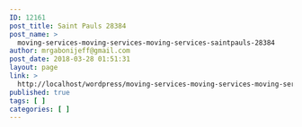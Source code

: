 ```yaml
---
ID: 12161
post_title: Saint Pauls 28384
post_name: >
  moving-services-moving-services-moving-services-saintpauls-28384
author: mrgabonijeff@gmail.com
post_date: 2018-03-28 01:51:31
layout: page
link: >
  http://localhost/wordpress/moving-services-moving-services-moving-services-saintpauls-28384/
published: true
tags: [ ]
categories: [ ]
---
```

